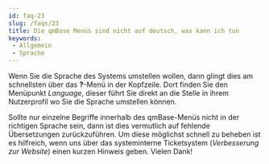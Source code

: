 ```yaml
---
id: faq-23
slug: /faqs/23
title: Die qmBase Menüs sind nicht auf deutsch, was kann ich tun
keywords:
 - Allgemein
 - Sprache
---
```

Wenn Sie die Sprache des Systems umstellen wollen, dann glingt dies am schnellsten über das **?**-Menü in der Kopfzeile. Dort finden Sie den Menüpunkt *Language*, dieser führt Sie direkt an die Stelle in ihrem Nutzerprofil wo Sie die Sprache umstellen können.

Sollte nur einzelne Begriffe innerhalb des qmBase-Menüs nicht in der richtigen Sprache sein, dann ist dies vermutlich auf fehlende Übersetzungen zurückzuführen. Um diese möglichst schnell zu beheben ist es hilfreich, wenn uns über das systeminterne Ticketsystem (*Verbesserung zur Website*) einen kurzen Hinweis geben. Vielen Dank!